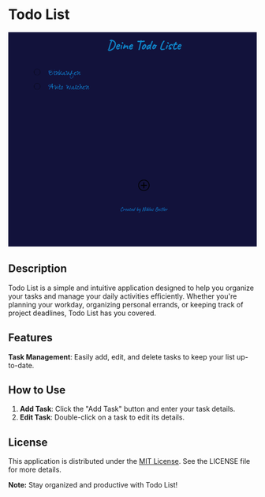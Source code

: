 # Todo List

![Todo List Screenshot](./public/images/screenshot.png)

## Description

Todo List is a simple and intuitive application designed to help you organize your tasks and manage your daily activities efficiently. Whether you're planning your workday, organizing personal errands, or keeping track of project deadlines, Todo List has you covered.

## Features

**Task Management**: Easily add, edit, and delete tasks to keep your list up-to-date.

## How to Use

1. **Add Task**: Click the "Add Task" button and enter your task details.
2. **Edit Task**: Double-click on a task to edit its details.

## License

This application is distributed under the [MIT License](https://opensource.org/licenses/MIT). See the LICENSE file for more details.

**Note:** Stay organized and productive with Todo List!

